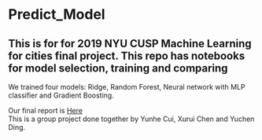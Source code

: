 # Predict_Model
## This is for for 2019 NYU CUSP Machine Learning for cities final project. This repo has notebooks for model selection, training and comparing  
  
We trained four models: Ridge, Random Forest, Neural network with MLP classifier and Gradient Boosting.
  
Our final report is [Here](https://github.com/ml-project-lga-commute-analysis/Predict_Model/blob/master/LGA%20Commute%20Time%20Prediction%20project%20report.pdf)  
This is a group project done together by Yunhe Cui, Xurui Chen and Yuchen Ding.
